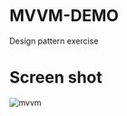 # __MVVM-DEMO__
Design pattern exercise 

# __Screen shot__

![mvvm](https://user-images.githubusercontent.com/59824683/80510173-2e206580-899c-11ea-9bbd-5f6f2c7ba315.png)
